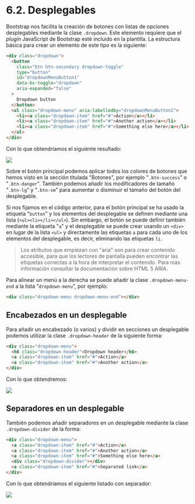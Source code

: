 # 6.2. Desplegables

Bootstrap nos facilita la creación de botones con listas de opciones desplegables mediante la clase `.dropdown`. Este elemento requiere que el _plugin_ JavaScript de Bootstrap esté incluido en la plantilla. La estructura básica para crear un elemento de este tipo es la siguiente:

```html
<div class="dropdown">
  <button
    class="btn btn-secondary dropdown-toggle"
    type="button"
    id="dropdownMenuButton1"
    data-bs-toggle="dropdown"
    aria-expanded="false"
  >
    Dropdown button
  </button>
  <ul class="dropdown-menu" aria-labelledby="dropdownMenuButton1">
    <li><a class="dropdown-item" href="#">Action</a></li>
    <li><a class="dropdown-item" href="#">Another action</a></li>
    <li><a class="dropdown-item" href="#">Something else here</a></li>
  </ul>
</div>
```

Con lo que obtendríamos el siguiente resultado:

![](assets/dropdown-1.png)

Sobre el botón principal podemos aplicar todos los colores de botones que hemos visto en la sección titulada "Botones", por ejemplo "`.btn-success`" o "`.btn-danger`". También podemos añadir los modificadores de tamaño "`.btn-lg`" y "`.btn-sm`" para aumentar o disminuir el tamaño del botón del desplegable.

Si nos fijamos en el código anterior, para el botón principal se ha usado la etiqueta "`button`" y los elementos del desplegable se definen mediante una lista (`<ul><li></li></ul>`). Sin embargo, el botón se puede definir también mediante la etiqueta "`a`" y el desplegable se puede crear usando un `<div>` en lugar de la lista `<ul>` y directamente las etiquetas `a` para cada uno de los elementos del desplegable, es decir, eliminando las etiquetas `li`.

> Los atributos que empiezan con "aria" son para crear contenido accesible, para que los lectores de pantalla pueden encontrar las etiquetas correctas a la hora de interpretar el contenido. Para más información consultar la documentación sobre HTML 5 ARIA.

Para alinear un menú a la derecha se puede añadir la clase `.dropdown-menu-end` a la lista "`dropdown-menu`", por ejemplo:

```html
<div class="dropdown-menu dropdown-menu-end"></div>
```

## Encabezados en un desplegable

Para añadir un encabezado (o varios) y dividir en secciones un desplegable podemos utilizar la clase `.dropdown-header` de la siguiente forma:

```html
<div class="dropdown-menu">
  <h6 class="dropdown-header">Dropdown header</h6>
  <a class="dropdown-item" href="#">Action</a>
  <a class="dropdown-item" href="#">Another action</a>
</div>
```

Con lo que obtendremos:

![](assets/dropdown-header.png)

## Separadores en un desplegable

También podemos añadir separadores en un desplegable mediante la clase `.dropdown-divider` de la forma:

```html
<div class="dropdown-menu">
  <a class="dropdown-item" href="#">Action</a>
  <a class="dropdown-item" href="#">Another action</a>
  <a class="dropdown-item" href="#">Something else here</a>
  <div class="dropdown-divider"></div>
  <a class="dropdown-item" href="#">Separated link</a>
</div>
```

Con lo que obtendríamos el siguiente listado con separador:

![](assets/dropdown-divider.png)
